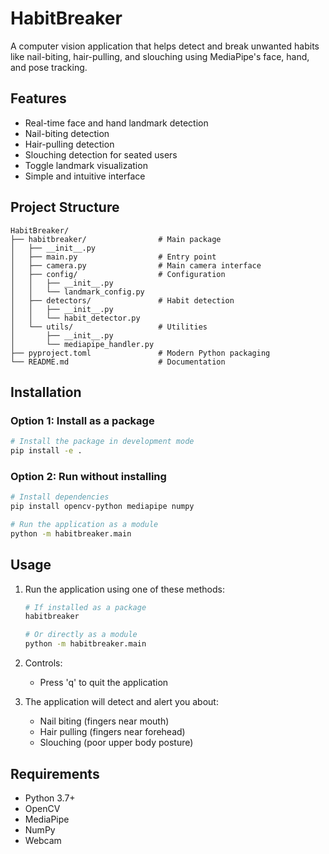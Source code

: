 # HabitBreaker

A computer vision application that helps detect and break unwanted habits like nail-biting, hair-pulling, and slouching using MediaPipe's face, hand, and pose tracking.

## Features

- Real-time face and hand landmark detection
- Nail-biting detection
- Hair-pulling detection
- Slouching detection for seated users
- Toggle landmark visualization
- Simple and intuitive interface

## Project Structure

```
HabitBreaker/
├── habitbreaker/                # Main package
│   ├── __init__.py
│   ├── main.py                  # Entry point
│   ├── camera.py                # Main camera interface
│   ├── config/                  # Configuration
│   │   ├── __init__.py
│   │   └── landmark_config.py
│   ├── detectors/               # Habit detection
│   │   ├── __init__.py
│   │   └── habit_detector.py
│   └── utils/                   # Utilities
│       ├── __init__.py
│       └── mediapipe_handler.py
├── pyproject.toml               # Modern Python packaging
└── README.md                    # Documentation
```

## Installation

### Option 1: Install as a package

```bash
# Install the package in development mode
pip install -e .
```

### Option 2: Run without installing

```bash
# Install dependencies
pip install opencv-python mediapipe numpy

# Run the application as a module
python -m habitbreaker.main
```

## Usage

1. Run the application using one of these methods:
   ```bash
   # If installed as a package
   habitbreaker
   
   # Or directly as a module
   python -m habitbreaker.main
   ```

2. Controls:
   - Press 'q' to quit the application

3. The application will detect and alert you about:
   - Nail biting (fingers near mouth)
   - Hair pulling (fingers near forehead)
   - Slouching (poor upper body posture)

## Requirements

- Python 3.7+
- OpenCV
- MediaPipe
- NumPy
- Webcam 